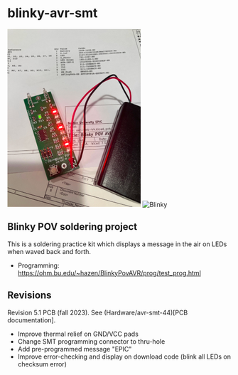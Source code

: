 # blinky-avr-smt

![Overview Photo](Photos/overview.jpg)
![Blinky](http://edf.bu.edu/pov/taxi.jpg)

## Blinky POV soldering project

This is a soldering practice kit which displays a message in the air
on LEDs when waved back and forth.  

* Programming: https://ohm.bu.edu/~hazen/BlinkyPovAVR/prog/test_prog.html

## Revisions

Revision 5.1 PCB (fall 2023).  See (Hardware/avr-smt-44)[PCB documentation].

* Improve thermal relief on GND/VCC pads
* Change SMT programming connector to thru-hole
* Add pre-programmed message "EPIC"
* Improve error-checking and display on download code
  (blink all LEDs on checksum error)
